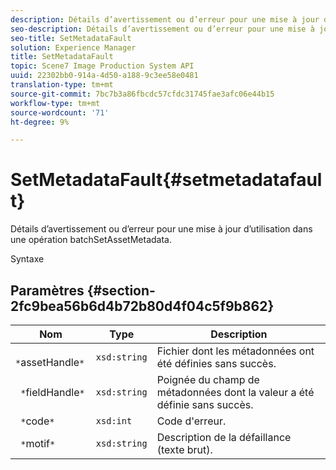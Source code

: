 ```yaml
---
description: Détails d’avertissement ou d’erreur pour une mise à jour d’utilisation dans une opération batchSetAssetMetadata.
seo-description: Détails d’avertissement ou d’erreur pour une mise à jour d’utilisation dans une opération batchSetAssetMetadata.
seo-title: SetMetadataFault
solution: Experience Manager
title: SetMetadataFault
topic: Scene7 Image Production System API
uuid: 22302bb0-914a-4d50-a188-9c3ee58e0481
translation-type: tm+mt
source-git-commit: 7bc7b3a86fbcdc57cfdc31745fae3afc06e44b15
workflow-type: tm+mt
source-wordcount: '71'
ht-degree: 9%

---
```



# SetMetadataFault{#setmetadatafault}

Détails d’avertissement ou d’erreur pour une mise à jour d’utilisation dans une opération batchSetAssetMetadata.

Syntaxe

## Paramètres {#section-2fc9bea56b6d4b72b80d4f04c5f9b862}

| Nom | Type | Description |
|---|---|---|
| ` *`assetHandle`*` | `xsd:string` | Fichier dont les métadonnées ont été définies sans succès. |
| ` *`fieldHandle`*` | `xsd:string` | Poignée du champ de métadonnées dont la valeur a été définie sans succès. |
| ` *`code`*` | `xsd:int` | Code d&#39;erreur. |
| ` *`motif`*` | `xsd:string` | Description de la défaillance (texte brut). |

